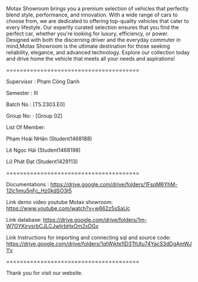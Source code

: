 Motax Showroom brings you a premium selection of vehicles that perfectly blend style, performance, and innovation. With a wide range of cars to choose from, we are dedicated to offering top-quality vehicles that cater to every lifestyle. Our expertly curated selection ensures that you find the perfect car, whether you're looking for luxury, efficiency, or power. Designed with both the discerning driver and the everyday commuter in mind,Motax Showroom is the ultimate destination for those seeking reliability, elegance, and advanced technology. Explore our collection today and drive home the vehicle that meets all your needs and aspirations!


=======================================

Supervisor : Phạm Công Danh

Semester : III

Batch No : [T5.2303.E0]

Group No: : [Group 02]

List Of Member:

Phạm Hoài NHân (Student1468188)

Lê Ngọc Hải (Student1468198)

Lữ Phát Đạt (Student1429113)

=======================================

Documentations : https://drive.google.com/drive/folders/1FsqM6YhM-12lc1imu5nFc_Hz0kdSO3t5

Link demo video youtube Motax showroom: https://www.youtube.com/watch?v=w662z5sSaUc

Link database: https://drive.google.com/drive/folders/1m-W7GYKjrvsrbCJLCJwljrbHxOm2xDGx

Link Instructions for importing and connecting sql and source code: https://drive.google.com/drive/folders/1qtWjkte1lD3TtUtu74YacS3dDgAmWJYv

=======================================

Thank you for visit our website.
